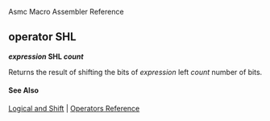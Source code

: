 Asmc Macro Assembler Reference

## operator SHL

**_expression_ SHL _count_**

Returns the result of shifting the bits of _expression_ left _count_ number of bits.

#### See Also

[Logical and Shift](logical-and-shift.md) | [Operators Reference](readme.md)
